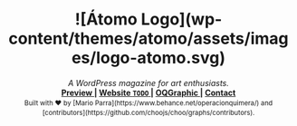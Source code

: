 <h1 align="center">
  ![Átomo Logo](wp-content/themes/atomo/assets/images/logo-atomo.svg)
</h1>

<div align="center">
  <em>A WordPress magazine for art enthusiasts.</em>
</div>

<div align="center">
  <strong>
    <a href="http://oqgraphic.com/atomo/" alt="Theme preview">
      Preview
    </a>
    <span> | </span>
    <a href="https://atomo.cl" alt="Future public website">
      Website <code>TODO</code>
    </a>
    <span> | </span>
    <a href="http://oqpgrahic.com" alt="Portfolio of Mario Parra">
      OQGraphic
    </a>
    <span> | </span>
    <a href="mailto:hello@oqgraphic.com" alt="Message the creator">
      Contact
    </a>
  </strong>
</div>

<div align="center">
  <small>
    Built with ❤︎ by
    [Mario Parra](https://www.behance.net/operacionquimera/) and
    [contributors](https://github.com/choojs/choo/graphs/contributors).
  </small>
</div>
